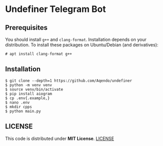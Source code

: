 Undefiner Telegram Bot
=== 

## Prerequisites

You should install `g++` and `clang-format`. Installation depends on your distribution.
To install these packages on Ubuntu/Debian (and derivatives):
```console
# apt install clang-format g++
```

## Installation

```console
$ git clone --depth=1 https://github.com/Aqendo/undefiner
$ python -m venv venv
$ source venv/bin/activate
$ pip install aiogram
$ cp .env{.example,}
$ nano .env
$ mkdir cpps
$ python main.py
```

## LICENSE

This code is distributed under **MIT License**. [LICENSE](/LICENSE)

